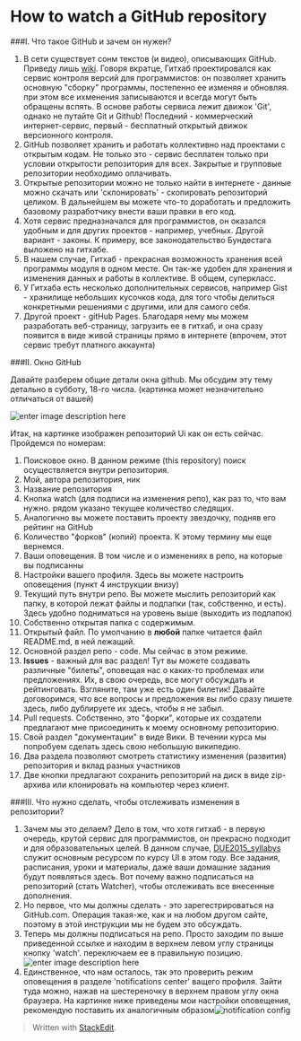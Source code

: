 How to watch a GitHub repository
=======

###I. Что такое GitHub и зачем он нужен?

1. В сети существует сонм текстов (и видео),  описывающих GitHub. Приведу лишь [wiki](https://ru.wikipedia.org/wiki/GitHub). Говоря вкратце, Гитхаб проектировался как сервис контроля версий для программистов: он позволяет хранить основную "сборку" программы, постепенно ее изменяя и обновляя. при этом все ихменения записываются и всегда могут быть обращены вспять. В основе работы сервиса лежит движок 'Git', однако не путайте Git  и Github! Последний - коммерческий интернет-сервис, первый - бесплатный открытый движок версионного контроля.
2. GitHub позволяет хранить и работать коллективно над проектами с открытым кодам. Не только это - сервис бесплатен только при условии открытости репозитория для всех. Закрытые  и групповые репозитории необходимо оплачивать.
3. Открытые репозитории можно не только найти в интернете - данные можно скачать или 'склонировать' - скопировать репозиторий целиком. В дальнейшем вы можете что-то доработать и предложить базовому разработчику внести ваши правки в его код.
4. Хотя сервис предназначался для программистов, он оказался удобным и для других проектов - например, учебных. Другой вариант - законы. К примеру, все законодательство Бундестага выложено на гитхабе.
5. В нашем случае,  Гитхаб - прекрасная возможность хранения всей программы модуля в одном месте. Он так-же удобен для хранения и изменения данных и работы в коллективе. В общем, суперкласс.
6. У Гитхаба есть несколько дополнительных сервисов, например Gist - хранилище небольших кусочков кода, для того чтобы делиться конкретными решениями с другими, или для самого себя. 
7. Другой проект  - gitHub Pages. Благодаря нему мы можем разработать веб-страницу, загрузить ее в гитхаб, и она сразу появится в виде живой страницы  прямо в интернете (впрочем, этот сервис требут платного аккаунта)

 

###II. Окно GitHub

Давайте разберем общие детали окна github. Мы обсудим эту тему детально в субботу, 18-го числа. (картинка может незначительно отличаться от вашей)

![enter image description here](https://dl.dropboxusercontent.com/u/9561169/Git_Tutorials/git_explanation.jpg) 

Итак, на картинке изображен репозиторий Ui как он есть сейчас. Пройдемся по номерам:

1. Поисковое окно. В данном режиме (this repository)  поиск осуществляется внутри репозитория.
2. Мой, автора репозитория, ник 
3. Название репозитория
4. Кнопка watch (для подписи на изменения репо), как раз то, что вам нужно. рядом указано текущее количество следящих.
5. Аналогично вы можете поставить проекту звездочку, подняв его рейтинг на GitHub
6. Количество "форков" (копий) проекта. К этому термину мы еще вернемся.
7. Ваши оповещения. В том числе и о изменениях в репо, на которые вы подписанны
8. Настройки вашего профиля. Здесь вы можете настроить оповещения (пункт 4 инструкции внизу)
9. Текущий путь внутри репо. Вы можете мыслить репозиторий как папку, в которой лежат файлы и подпапки (так, собственно, и есть). Здесь удобно подниматься на уровень выше (выходить из подпапок)
10. Собственно открытая папка с содержимым.
11. Открытый файл. По умолчанию в **любой** папке читается файл README.md,  в ней лежащий.
12. Основной раздел репо - code. Мы сейчас в этом режиме.
13. **Issues** - важный для вас раздел! Тут вы можете создавать различные "билеты", оповещая нас о каких-то проблемах или предложениях. Их, в свою очередь, все могут обсуждать и рейтинговать. Взгляните, там уже есть один билетик! Давайте договоримся, что все вопросы и предложения вы либо сразу пишете здесь, либо дублируете их здесь, чтобы я не забыл.
14. Pull requests. Собственно, это "форки", которые их создатели предлагают мне присоединить к моему основному репозиторию. 
15. Свой раздел "документации" в виде Вики. В течении курса мы попробуем сделать здесь свою небольшую википедию.
16. Два раздела позволяют смотреть статистику изменения (развития) репозитория и вклад разных участников
17. Две кнопки предлагают сохранить репозиторий на диск в виде zip-архива или клонировать на компьютер через клиент.


###III. Что нужно сделать, чтобы отслеживать изменения в репозитории?


1. Зачем мы это делаем? Дело в том, что хотя гитхаб - в первую очередь, крутой сервис для программистов, он прекрасно подходит и для образовательных целей. В данном случае, [DUE2015_syllabys](https://github.com/Casyfill/DUE2014_open_syllabus)  служит основным ресурсом по  курсу UI в этом году. Все задания, расписания, уроки и материалы, даже ваши домашние задания будут появляться здесь. Вот почему важно подписаться на репозиторий (стать Watcher), чтобы отслеживать все внесенные дополнения.
2. Но первое, что мы должны сделать - это зарегестрироваться на  GitHub.com. Операция такая-же, как и на любом другом сайте, поэтому в этой инструкции мы не будем это обсуждать.
3. Теперь мы должны подписаться на репо. Просто заходим по выше приведенной ссылке и  находим в верхнем левом углу страницы кнопку 'watch'. переключаем ее в правильную позицию. ![enter image description here](https://dl.dropboxusercontent.com/u/9561169/Git_Tutorials/Screenshot%202014-10-10%2022.58.42.png)
4. Единственное, что нам осталось, так это проверить режим оповещения в разделе 'notifications center' ващего профиля. Зайти туда можно, нажав на шестереночку в верхнем правом углу окна браузера. На картинке ниже приведены мои настройки оповещения, рекомендую поставить их аналогичным образом![notification config](https://dl.dropboxusercontent.com/u/9561169/Git_Tutorials/%D0%A1%D0%BA%D1%80%D0%B8%D0%BD%D1%88%D0%BE%D1%82%202014-10-11%2023.11.28.png)


> Written with [StackEdit](https://stackedit.io/).
